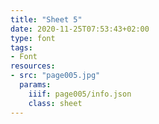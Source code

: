 ```yaml
---
title: "Sheet 5"
date: 2020-11-25T07:53:43+02:00
type: font
tags:
- Font
resources:
- src: "page005.jpg"
  params:
    iiif: page005/info.json
    class: sheet
---
```

